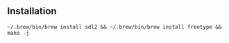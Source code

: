 ## Installation
```
~/.brew/bin/brew install sdl2 && ~/.brew/bin/brew install freetype && make -j
```
